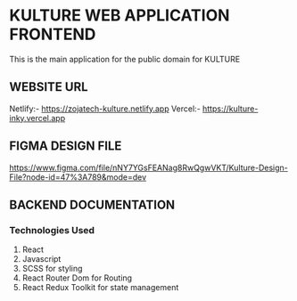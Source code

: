 # KULTURE WEB APPLICATION FRONTEND

This is the main application for the public domain for KULTURE

## WEBSITE URL

Netlify:- https://zojatech-kulture.netlify.app
Vercel:- https://kulture-inky.vercel.app

## FIGMA DESIGN FILE

https://www.figma.com/file/nNY7YGsFEANag8RwQgwVKT/Kulture-Design-File?node-id=47%3A789&mode=dev

## BACKEND DOCUMENTATION

### Technologies Used

1. React
2. Javascript
3. SCSS for styling
4. React Router Dom for Routing
5. React Redux Toolkit for state management

